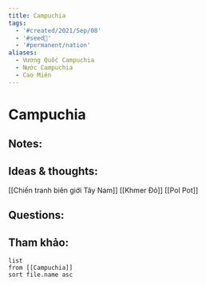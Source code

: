 ```yaml
---
title: Campuchia
tags:
  - '#created/2021/Sep/08'
  - '#seed🥜'
  - '#permanent/nation'
aliases:
  - Vương Quốc Campuchia
  - Nước Campuchia
  - Cao Miên
---
```

# Campuchia

## Notes:


## Ideas & thoughts:
[[Chiến tranh biên giới Tây Nam]]
[[Khmer Đỏ]]
[[Pol Pot]]

## Questions:


## Tham khảo:
```dataview
list
from [[Campuchia]]
sort file.name asc
```